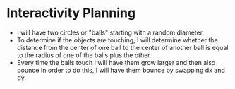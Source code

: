 # Interactivity Planning
- I will have two circles or "balls" starting with a random diameter.
- To determine if the objects are touching, I will determine whether the distance from the center of one ball to the center of another ball is equal to the radius of one of the balls plus the other. 
- Every time the balls touch I will have them grow larger and then also bounce In order to do this, I will have them bounce by swapping dx and dy. 
